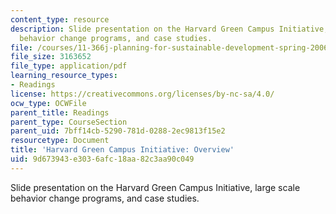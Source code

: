 ```yaml
---
content_type: resource
description: Slide presentation on the Harvard Green Campus Initiative, large scale
  behavior change programs, and case studies.
file: /courses/11-366j-planning-for-sustainable-development-spring-2006/9d673943e3036afc18aa82c3aa90c049_jaclyn.pdf
file_size: 3163652
file_type: application/pdf
learning_resource_types:
- Readings
license: https://creativecommons.org/licenses/by-nc-sa/4.0/
ocw_type: OCWFile
parent_title: Readings
parent_type: CourseSection
parent_uid: 7bff14cb-5290-781d-0288-2ec9813f15e2
resourcetype: Document
title: 'Harvard Green Campus Initiative: Overview'
uid: 9d673943-e303-6afc-18aa-82c3aa90c049
---
```

Slide presentation on the Harvard Green Campus Initiative, large scale behavior change programs, and case studies.